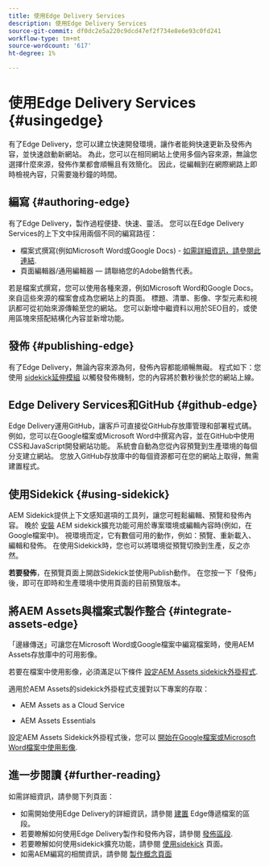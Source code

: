 ```yaml
---
title: 使用Edge Delivery Services
description: 使用Edge Delivery Services
source-git-commit: df0dc2e5a220c9dcd47ef2f734e8e6e93c0fd241
workflow-type: tm+mt
source-wordcount: '617'
ht-degree: 1%

---
```



# 使用Edge Delivery Services {#usingedge}

有了Edge Delivery，您可以建立快速開發環境，讓作者能夠快速更新及發佈內容，並快速啟動新網站。 為此，您可以在相同網站上使用多個內容來源，無論您選擇什麼來源，發佈作業都會順暢且有效簡化。 因此，從編輯到在網際網路上即時檢視內容，只需要幾秒鐘的時間。

## 編寫 {#authoring-edge}

有了Edge Delivery，製作過程便捷、快速、靈活。 您可以在Edge Delivery Services的上下文中採用兩個不同的編寫路徑：

* 檔案式撰寫(例如Microsoft Word或Google Docs) - [如需詳細資訊，請參閱此連結](https://www.hlx.live/docs/authoring).
* 頁面編輯器/通用編輯器 — 請聯絡您的Adobe銷售代表。

若是檔案式撰寫，您可以使用各種來源，例如Microsoft Word和Google Docs。 來自這些來源的檔案會成為您網站上的頁面。 標題、清單、影像、字型元素和視訊都可從初始來源傳輸至您的網站。 您可以新增中繼資料以用於SEO目的，或使用區塊來搭配結構化內容並新增功能。

## 發佈 {#publishing-edge}

有了Edge Delivery，無論內容來源為何，發佈內容都能順暢無礙。 程式如下：您使用 [sidekick延伸模組](#using-sidekick) 以觸發發佈機制，您的內容將於數秒後於您的網站上線。

## Edge Delivery Services和GitHub {#github-edge}

Edge Delivery運用GitHub，讓客戶可直接從GitHub存放庫管理和部署程式碼。 例如，您可以在Google檔案或Microsoft Word中撰寫內容，並在GitHub中使用CSS和JavaScript開發網站功能。 系統會自動為您從內容預覽到生產環境的每個分支建立網站。 您放入GitHub存放庫中的每個資源都可在您的網站上取得，無需建置程式。

## 使用Sidekick {#using-sidekick}

AEM Sidekick提供上下文感知選項的工具列，讓您可輕鬆編輯、預覽和發佈內容。 晚於 [安裝](https://www.hlx.live/docs/sidekick-extension) AEM sidekick擴充功能可用於專案環境或編輯內容時(例如，在Google檔案中)。 視環境而定，它有數個可用的動作，例如：預覽、重新載入、編輯和發佈。 在使用Sidekick時，您也可以將環境從預覽切換到生產，反之亦然。

**若要發佈**，在預覽頁面上開啟Sidekick並使用Publish動作。 在您按一下「發佈」後，即可在即時和生產環境中使用頁面的目前預覽版本。

## 將AEM Assets與檔案式製作整合 {#integrate-assets-edge}

「邊緣傳送」可讓您在Microsoft Word或Google檔案中編寫檔案時，使用AEM Assets存放庫中的可用影像。

若要在檔案中使用影像，必須滿足以下條件 [設定AEM Assets sidekick外掛程式](https://www.hlx.live/developer/configuring-aem-assets-sidekick-plugin).

適用於AEM Assets的sidekick外掛程式支援對以下專案的存取：

* AEM Assets as a Cloud Service 

* AEM Assets Essentials

設定AEM Assets Sidekick外掛程式後，您可以 [開始在Google檔案或Microsoft Word檔案中使用影像](https://www.hlx.live/docs/aem-assets-sidekick-plugin).

## 進一步閱讀 {#further-reading}

如需詳細資訊，請參閱下列頁面：

* 如需開始使用Edge Delivery的詳細資訊，請參閱 [建置](https://www.hlx.live/docs/#build) Edge傳遞檔案的區段。
* 若要瞭解如何使用Edge Delivery製作和發佈內容，請參閱 [發佈區段](https://www.hlx.live/docs/authoring).
* 若要瞭解如何使用sidekick擴充功能，請參閱 [使用sidekick](https://www.hlx.live/docs/sidekick) 頁面。
* 如需AEM編寫的相關資訊，請參閱 [製作概念頁面](https://experienceleague.adobe.com/docs/experience-manager-cloud-service/content/sites/authoring/getting-started/concepts.html)
